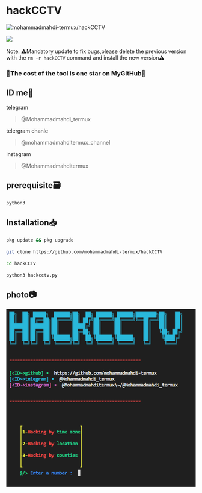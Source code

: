 # hackCCTV
<p align="left"> <img src="https://komarev.com/ghpvc/?username=mohammadmahdi-termux&label=Profile%20views&color=0e75b6&style=flat&theme=dark" alt="mohammadmahdi-termux/hackCCTV" /> </p>


<img src="https://media2.giphy.com/media/3o7TKwFnOjmqksgvlK/giphy.gif?cid=ecf05e47dy9w7o05d1ywjg7tcgr71g77fazjngvginr45oxb&ep=v1_gifs_related&rid=giphy.gif&ct=g" />

Note: ⚠️Mandatory update to fix bugs,please delete the previous version with the ```rm -r hackCCTV``` command and install the new version⚠️

### 🦭The cost of the tool is one star on MyGitHub🌟

## ID me📧

telegram
> @Mohammadmahdi_termux

telergram chanle
>@mohammadmahditermux_channel

instagram 
> @Mohammadmahditermux


## prerequisite🗃
```bash
python3
```
## Installation📥

```bash
pkg update && pkg upgrade
```

```bash
git clone https://github.com/mohammadmahdi-termux/hackCCTV
```

```bash
cd hackCCTV
```

```bash
python3 hackcctv.py
```


## photo📷

<img src="sc.png"/>
